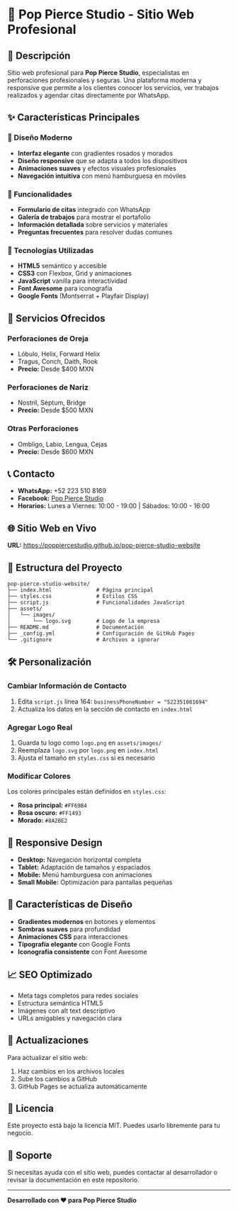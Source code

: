 # 🌟 Pop Pierce Studio - Sitio Web Profesional

## 🎯 Descripción
Sitio web profesional para **Pop Pierce Studio**, especialistas en perforaciones profesionales y seguras. Una plataforma moderna y responsive que permite a los clientes conocer los servicios, ver trabajos realizados y agendar citas directamente por WhatsApp.

## ✨ Características Principales

### 🎨 Diseño Moderno
- **Interfaz elegante** con gradientes rosados y morados
- **Diseño responsive** que se adapta a todos los dispositivos
- **Animaciones suaves** y efectos visuales profesionales
- **Navegación intuitiva** con menú hamburguesa en móviles

### 📱 Funcionalidades
- **Formulario de citas** integrado con WhatsApp
- **Galería de trabajos** para mostrar el portafolio
- **Información detallada** sobre servicios y materiales
- **Preguntas frecuentes** para resolver dudas comunes

### 🔧 Tecnologías Utilizadas
- **HTML5** semántico y accesible
- **CSS3** con Flexbox, Grid y animaciones
- **JavaScript** vanilla para interactividad
- **Font Awesome** para iconografía
- **Google Fonts** (Montserrat + Playfair Display)

## 🚀 Servicios Ofrecidos

### Perforaciones de Oreja
- Lóbulo, Helix, Forward Helix
- Tragus, Conch, Daith, Rook
- **Precio:** Desde $400 MXN

### Perforaciones de Nariz
- Nostril, Séptum, Bridge
- **Precio:** Desde $500 MXN

### Otras Perforaciones
- Ombligo, Labio, Lengua, Cejas
- **Precio:** Desde $600 MXN

## 📞 Contacto
- **WhatsApp:** +52 223 510 8169
- **Facebook:** [Pop Pierce Studio](https://www.facebook.com/share/14NFNhDsrFD/?mibextid=wwXIfr)
- **Horarios:** Lunes a Viernes: 10:00 - 19:00 | Sábados: 10:00 - 16:00

## 🌐 Sitio Web en Vivo
**URL:** https://poppiercestudio.github.io/pop-pierce-studio-website

## 📁 Estructura del Proyecto
```
pop-pierce-studio-website/
├── index.html              # Página principal
├── styles.css              # Estilos CSS
├── script.js               # Funcionalidades JavaScript
├── assets/
│   └── images/
│       └── logo.svg        # Logo de la empresa
├── README.md               # Documentación
├── _config.yml             # Configuración de GitHub Pages
└── .gitignore              # Archivos a ignorar
```

## 🛠️ Personalización

### Cambiar Información de Contacto
1. Edita `script.js` línea 164: `businessPhoneNumber = "522351081694"`
2. Actualiza los datos en la sección de contacto en `index.html`

### Agregar Logo Real
1. Guarda tu logo como `logo.png` en `assets/images/`
2. Reemplaza `logo.svg` por `logo.png` en `index.html`
3. Ajusta el tamaño en `styles.css` si es necesario

### Modificar Colores
Los colores principales están definidos en `styles.css`:
- **Rosa principal:** `#FF69B4`
- **Rosa oscuro:** `#FF1493`
- **Morado:** `#8A2BE2`

## 📱 Responsive Design
- **Desktop:** Navegación horizontal completa
- **Tablet:** Adaptación de tamaños y espaciados
- **Mobile:** Menú hamburguesa con animaciones
- **Small Mobile:** Optimización para pantallas pequeñas

## 🎨 Características de Diseño
- **Gradientes modernos** en botones y elementos
- **Sombras suaves** para profundidad
- **Animaciones CSS** para interacciones
- **Tipografía elegante** con Google Fonts
- **Iconografía consistente** con Font Awesome

## 📈 SEO Optimizado
- Meta tags completos para redes sociales
- Estructura semántica HTML5
- Imágenes con alt text descriptivo
- URLs amigables y navegación clara

## 🔄 Actualizaciones
Para actualizar el sitio web:
1. Haz cambios en los archivos locales
2. Sube los cambios a GitHub
3. GitHub Pages se actualiza automáticamente

## 📄 Licencia
Este proyecto está bajo la licencia MIT. Puedes usarlo libremente para tu negocio.

## 🤝 Soporte
Si necesitas ayuda con el sitio web, puedes contactar al desarrollador o revisar la documentación en este repositorio.

---
**Desarrollado con ❤️ para Pop Pierce Studio**